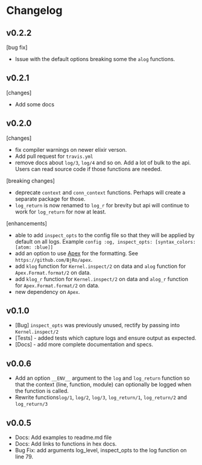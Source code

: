 # Changelog


## v0.2.2

[bug fix]

- Issue with the default options breaking some the `alog` functions.


## v0.2.1

[changes]

- Add some docs

## v0.2.0

[changes]
- fix compiler warnings on newer elixir verson.
- Add pull request for `travis.yml`
- remove docs about `log/3`, `log/4` and so on. Add a lot of bulk to the api.
Users can read source code if those functions are needed.

[breaking changes]
- deprecate `context` and `conn_context` functions. Perhaps will create a separate
package for those.
- `log_return` is now renamed to `log_r` for brevity but api will continue to work for
`log_return` for now at least.

[enhancements]
- able to add `inspect_opts` to the config file so that they will be applied by default on
all logs. Example `config :og, inspect_opts: [syntax_colors: [atom: :blue]]`
- add an option to use [Apex](https://github.com/BjRo/apex) for the formatting. See `https://github.com/BjRo/apex`.
- add `klog` function for `Kernel.inspect/2` on data and `alog` function for `Apex.Format.format/2` on data.
- add `klog_r` function for `Kernel.inspect/2` on data and `alog_r` function for `Apex.Format.format/2` on data.
- new dependency on `Apex`.


## v0.1.0

- [Bug] `inspect_opts` was previously unused, rectify by passing into `Kernel.inspect/2`
- [Tests] - added tests which capture logs and ensure output as expected.
- [Docs] - add more complete documentation and specs.


## v0.0.6

- Add an option `__ENV__` argument to the `log` and `log_return` function so that
  the context (line, function, module) can optionally be logged when the function is called.
- Rewrite functions`log/1`, `log/2`, `log/3`, `log_return/1`, `log_return/2` and `log_return/3`


## v0.0.5

- Docs: Add examples to readme.md file
- Docs: Add links to functions in hex docs.
- Bug Fix: add arguments log_level, inspect_opts to the log function on line 79.
